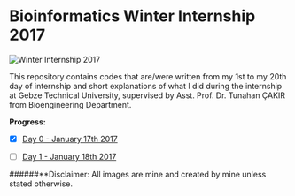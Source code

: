 # Bioinformatics Winter Internship 2017

![Winter Internship 2017](https://github.com/hariesramdhani/winter-internship-2017/blob/master/readme_banner.png)

This repository contains codes that are/were written from my 1st to my 20th day of internship and short explanations of what I did during the internship at Gebze Technical University, supervised by Asst. Prof. Dr. Tunahan ÇAKIR from Bioengineering Department.

**Progress:**
- [x] [Day 0 - January 17th 2017](https://github.com/hariesramdhani/winter-internship-2017/wiki/Day-0)
- [ ] [Day 1 - January 18th 2017](https://github.com/hariesramdhani/winter-internship-2017/wiki/Day-1)


######**Disclaimer: All images are mine and created by mine unless stated otherwise.
